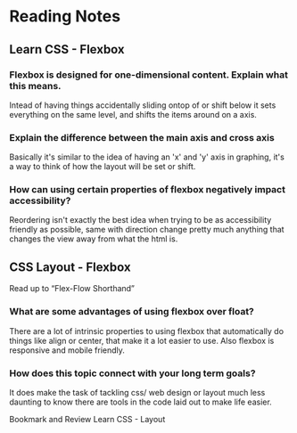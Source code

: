 # Reading Notes

## Learn CSS - Flexbox

### Flexbox is designed for one-dimensional content. Explain what this means.

Intead of having things accidentally sliding ontop of or shift below it sets everything on the same level, and shifts the items around on a axis.

### Explain the difference between the main axis and cross axis

Basically it's similar to the idea of having an 'x' and 'y' axis in graphing, it's a way to think of how the layout will be set or shift.

### How can using certain properties of flexbox negatively impact accessibility?

Reordering isn't exactly the best idea when trying to be as accessibility friendly as possible, same with direction change pretty much anything that changes the view away from what the html is.

## CSS Layout - Flexbox

Read up to “Flex-Flow Shorthand”

### What are some advantages of using flexbox over float?

There are a lot of intrinsic properties to using flexbox that automatically do things like align or center, that make it a lot easier to use. Also flexbox is responsive and mobile friendly.

### How does this topic connect with your long term goals?

It does make the task of tackling css/ web design or layout much less daunting to know there are tools in the code laid out to make life easier.

Bookmark and Review
Learn CSS - Layout
